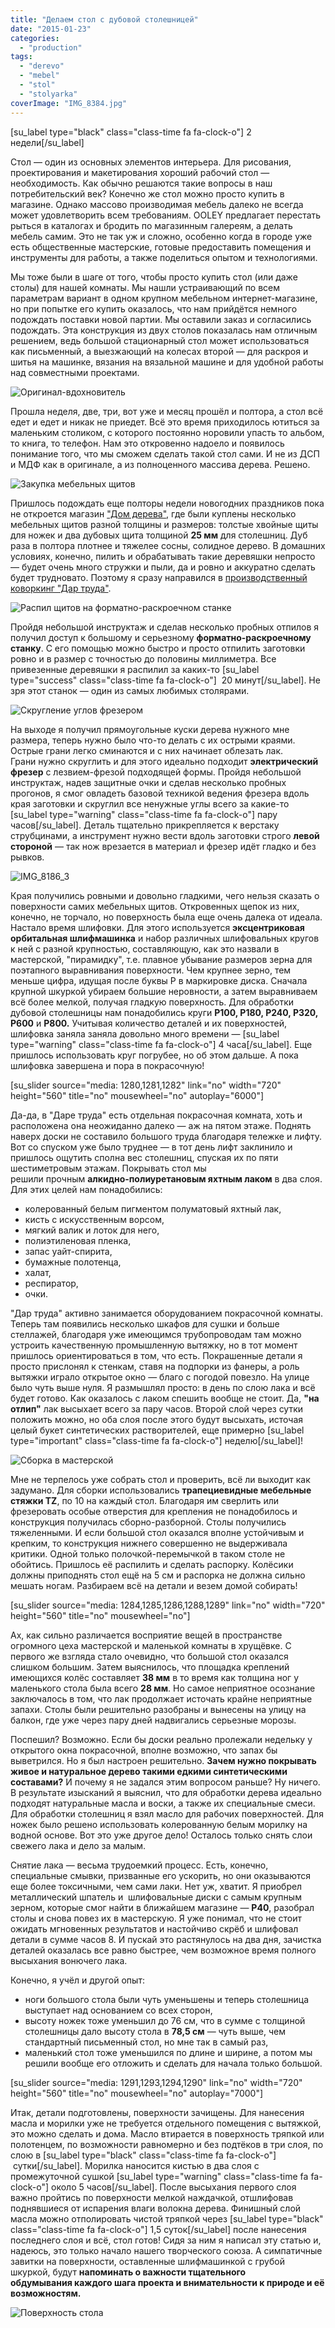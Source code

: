 ```yaml
---
title: "Делаем стол с дубовой столешницей"
date: "2015-01-23"
categories:
  - "production"
tags:
  - "derevo"
  - "mebel"
  - "stol"
  - "stolyarka"
coverImage: "IMG_8384.jpg"
---
```


\[su_label type="black" class="class-time fa fa-clock-o"\] 2 недели\[/su_label\]

Стол — один из основных элементов интерьера. Для рисования, проектирования и макетирования хороший рабочий стол — необходимость. Как обычно решаются такие вопросы в наш потребительский век? Конечно же стол можно просто купить в магазине. Однако массово производимая мебель далеко не всегда может удовлетворить всем требованиям. OOLEY предлагает перестать рыться в каталогах и бродить по магазинным галереям, а делать мебель самим. Это не так уж и сложно, особенно когда в городе уже есть общественные мастерские, готовые предоставить помещения и инструменты для работы, а также поделиться опытом и технологиями.

Мы тоже были в шаге от того, чтобы просто купить стол (или даже столы) для нашей комнаты. Мы нашли устраивающий по всем параметрам вариант в одном крупном мебельном интернет-магазине, но при попытке его купить оказалось, что нам прийдётся немного подождать поставки новой партии. Мы оставили заказ и согласились подождать. Эта конструкция из двух столов показалась нам отличным решением, ведь большой стационарный стол может использоваться как письменный, а выезжающий на колесах второй — для раскроя и шитья на машинке, вязания на вязальной машине и для удобной работы над совместными проектами.

![Оригинал-вдохновитель](./images/IMG_8364_2-1024x1024.jpg)

Прошла неделя, две, три, вот уже и месяц прошёл и полтора, а стол всё едет и едет и никак не приедет. Всё это время приходилось ютиться за маленьким столиком, с которого постоянно норовили упасть то альбом, то книга, то телефон. Нам это откровенно надоело и появилось понимание того, что мы сможем сделать такой стол сами. И не из ДСП и МДФ как в оригинале, а из полноценного массива дерева. Решено.

![Закупка мебельных щитов](./images/IMG_8380_2-225x300.jpg)

Пришлось подождать еще полторы недели новогодних праздников пока не откроется магазин ["Дом дерева"](http://www.domdereva.ru/), где были куплены несколько мебельных щитов разной толщины и размеров: толстые хвойные щиты для ножек и два дубовых щита толщиной **25 мм** для столешниц. Дуб раза в полтора плотнее и тяжелее сосны, солидное дерево. В домашних условиях, конечно, пилить и обрабатывать такие деревяшки непросто — будет очень много стружки и пыли, да и ровно и аккуратно сделать будет трудновато. Поэтому я сразу направился в [производственный коворкинг "Дар труда"](http://ooley.ru/places/dar-truda/ "Дар труда").

![Распил щитов на форматно-раскроечном станке](./images/IMG_8222_2-300x225.jpg)

Пройдя небольшой инструктаж и сделав несколько пробных отпилов я получил доступ к большому и серьезному **форматно-раскроечному станку**. С его помощью можно быстро и просто отпилить заготовки ровно и в размер с точностью до половины миллиметра. Все привезенные деревяшки я распилил за каких-то \[su_label type="success" class="class-time fa fa-clock-o"\]  20 минут\[/su_label\]. Не зря этот станок — один из самых любимых столярами.

![Скругление углов фрезером](./images/IMG_8171_3-300x225.jpg)

На выходе я получил прямоугольные куски дерева нужного мне размера, теперь нужно было что-то делать с их острыми краями. Острые грани легко сминаются и с них начинает облезать лак. Грани нужно скруглить и для этого идеально подходит **электрический фрезер** с лезвием-фрезой подходящей формы. Пройдя небольшой инструктаж, надев защитные очки и сделав несколько пробных прогонов, я смог овладеть базовой техникой ведения фрезера вдоль края заготовки и скруглил все ненужные углы всего за какие-то \[su_label type="warning" class="class-time fa fa-clock-o"\] пару часов\[/su_label\]. Деталь тщательно прикрепляется к верстаку струбцинами, а инструмент нужно вести вдоль заготовки строго **левой стороной** — так нож врезается в материал и фрезер идёт гладко и без рывков.

![IMG_8186_3](./images/IMG_8186_31-300x300.jpg)

Края получились ровными и довольно гладкими, чего нельзя сказать о поверхности самих мебельных щитов. Откровенных щепок из них, конечно, не торчало, но поверхность была еще очень далека от идеала. Настало время шлифовки. Для этого используется **эксцентриковая орбитальная шлифмашинка** и набор различных шлифовальных кругов к ней с разной крупностью, составляющую, как это назвали в мастерской, "пирамидку", т.е. плавное убывание размеров зерна для поэтапного выравнивания поверхности. Чем крупнее зерно, тем меньше цифра, идущая после буквы P в маркировке диска. Сначала крупной шкуркой убираем большие неровности, а затем выравниваем всё более мелкой, получая гладкую поверхность. Для обработки дубовой столешницы нам понадобились круги **P100, P180, P240, P320, P600** и **P800.** Учитывая количество деталей и их поверхностей, шлифовка заняла заняла довольно много времени — \[su_label type="warning" class="class-time fa fa-clock-o"\] 4 часа\[/su_label\]. Еще пришлось использовать круг погрубее, но об этом дальше. А пока шлифовка завершена и пора в покрасочную!

\[su_slider source="media: 1280,1281,1282" link="no" width="720" height="560" title="no" mousewheel="no" autoplay="6000"\]

Да-да, в "Даре труда" есть отдельная покрасочная комната, хоть и расположена она неожиданно далеко — аж на пятом этаже. Поднять наверх доски не составило большого труда благодаря тележке и лифту. Вот со спуском уже было труднее — в тот день лифт заклинило и пришлось ощутить сполна вес столешниц, спуская их по пяти шестиметровым этажам. Покрывать стол мы решили прочным **алкидно-полиуретановым яхтным лаком** в два слоя. Для этих целей нам понадобились:

- колерованный белым пигментом полуматовый яхтный лак,
- кисть с искусственным ворсом,
- мягкий валик и лоток для него,
- полиэтиленовая пленка,
- запас уайт-спирита,
- бумажные полотенца,
- халат,
- респиратор,
- очки.

"Дар труда" активно занимается оборудованием покрасочной комнаты. Теперь там появились несколько шкафов для сушки и больше стеллажей, благодаря уже имеющимся трубопроводам там можно устроить качественную промышленную вытяжку, но в тот момент пришлось ориентироваться в том, что есть. Покрашенные детали я просто прислонял к стенкам, ставя на подпорки из фанеры, а роль вытяжки играло открытое окно — благо с погодой повезло. На улице было чуть выше нуля. Я размышлял просто: в день по слою лака и всё будет готово. Как оказалось с лаком спешить вообще не стоит. Да, **"на отлип"** лак высыхает всего за пару часов. Второй слой через сутки положить можно, но оба слоя после этого будут высыхать, источая целый букет синтетических растворителей, еще примерно \[su_label type="important" class="class-time fa fa-clock-o"\] неделю\[/su_label\]!

![Сборка в мастерской](./images/IMG_8374_2-300x225.jpg)

Мне не терпелось уже собрать стол и проверить, всё ли выходит как задумано. Для сборки использовались **трапециевидные мебельные стяжки TZ**, по 10 на каждый стол. Благодаря им сверлить или фрезеровать особые отверстия для крепления не понадобилось и конструкция получилась сборно-разборной. Столы получились тяжеленными. И если большой стол оказался вполне устойчивым и крепким, то конструкция нижнего совершенно не выдерживала критики. Одной только полочкой-перемычкой в таком столе не обойтись. Пришлось её распилить и сделать распорку. Колёсики должны приподнять стол ещё на 5 см и распорка не должна сильно мешать ногам. Разбираем всё на детали и везем домой собирать!

\[su_slider source="media: 1284,1285,1286,1288,1289" link="no" width="720" height="560" title="no" mousewheel="no"\]

Ах, как сильно различается восприятие вещей в пространстве огромного цеха мастерской и маленькой комнаты в хрущёвке. С первого же взгляда стало очевидно, что большой стол оказался слишком большим. Затем выяснилось, что площадка креплений имеющихся колёс составляет **38 мм** в то время как толщина ног у маленького стола была всего **28 мм**. Но самое неприятное осознание заключалось в том, что лак продолжает источать крайне неприятные запахи. Столы были решительно разобраны и вынесены на улицу на балкон, где уже через пару дней надвигались серьезные морозы.

Поспешил? Возможно. Если бы доски реально пролежали недельку у открытого окна покрасочной, вполне возможно, что запах бы выветрился. Но я был настроен решительно. **Зачем нужно покрывать живое и натуральное дерево такими едкими синтетическими составами?** И почему я не задался этим вопросом раньше? Ну ничего. В результате изысканий я выяснил, что для обработки дерева идеально подходят натуральные масла и воски, а также их специальные смеси. Для обработки столешниц я взял масло для рабочих поверхностей. Для ножек было решено использовать колерованную белым морилку на водной основе. Вот это уже другое дело! Осталось только снять слои свежего лака и дело за малым.

Снятие лака — весьма трудоемкий процесс. Есть, конечно, специальные смывки, призванные его ускорить, но они оказываются еще более токсичными, чем сами лаки. Нет уж, хватит. Я приобрел металлический шпатель и  шлифовальные диски с самым крупным зерном, которые смог найти в ближайшем магазине — **P40**, разобрал столы и снова повез их в мастерскую. Я уже понимал, что не стоит ожидать мгновенных результатов и настойчиво скрёб и шлифовал детали в сумме часов 8. И пускай это растянулось на два дня, зачистка деталей оказалась все равно быстрее, чем возможное время полного высыхания вонючего лака.

Конечно, я учёл и другой опыт:

- ноги большого стола были чуть уменьшены и теперь столешница выступает над основанием со всех сторон,
- высоту ножек тоже уменьшил до 76 см, что в сумме с толщиной столешницы дало высоту стола в **78,5 см** — чуть выше, чем стандартный письменный стол, но мне так в самый раз,
- маленький стол тоже уменьшился по длине и ширине, а потом мы решили вообще его отложить и сделать для начала только большой.

\[su_slider source="media: 1291,1293,1294,1290" link="no" width="720" height="560" title="no" mousewheel="no" autoplay="7000"\]

Итак, детали подготовлены, поверхности зачищены. Для нанесения масла и морилки уже не требуется отдельного помещения с вытяжкой, это можно сделать и дома. Масло втирается в поверхность тряпкой или полотенцем, по возможности равномерно и без подтёков в три слоя, по слою в \[su_label type="black" class="class-time fa fa-clock-o"\]  сутки\[/su_label\]. Морилка наносится кистью в два слоя с промежуточной сушкой \[su_label type="warning" class="class-time fa fa-clock-o"\] около 5 часов\[/su_label\]. После высыхания первого слоя важно пройтись по поверхности мелкой наждачкой, отшлифовав поднявшиеся от испарения влаги волокна дерева. Финишный слой масла можно отполировать чистой тряпкой через \[su_label type="black" class="class-time fa fa-clock-o"\] 1,5 суток\[/su_label\] после нанесения последнего слоя и всё, стол готов! Сидя за ним я написал эту статью и, надеюсь, это только начало нашего творческого союза. А симпатичные завитки на поверхности, оставленные шлифмашинкой с грубой шкуркой, будут **напоминать о важности тщательного обдумывания каждого шага проекта и внимательности к природе и её возможностям.**

![Поверхность стола](./images/IMG_8387.jpg)
